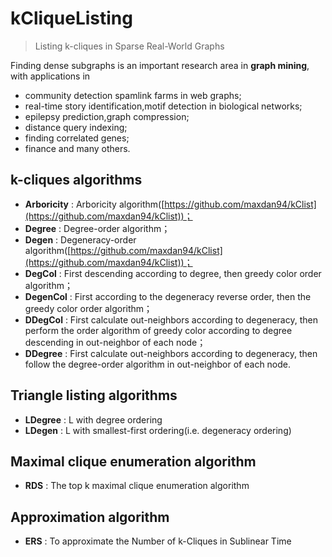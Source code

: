 # kCliqueListing
> Listing k-cliques in Sparse Real-World Graphs


Finding dense subgraphs is an important research area in **graph mining**, with applications in
  * community detection spamlink farms in web graphs;
  * real-time story identification,motif detection in biological networks;
  * epilepsy prediction,graph compression;
  * distance query indexing;
  * finding correlated genes; 
  * finance and many others.

## k-cliques algorithms
- **Arboricity** : Arboricity algorithm([https://github.com/maxdan94/kClist](https://github.com/maxdan94/kClist))；
- **Degree**     : Degree-order algorithm；
- **Degen**      : Degeneracy-order algorithm([https://github.com/maxdan94/kClist](https://github.com/maxdan94/kClist))；
- **DegCol**     : First descending according to degree, then greedy color order algorithm；
- **DegenCol**   : First according to the degeneracy reverse order, then the greedy color order algorithm；
- **DDegCol**    : First calculate out-neighbors according to degeneracy, then perform the order algorithm of greedy color according to degree descending in out-neighbor of each node；
- **DDegree**    : First calculate out-neighbors according to degeneracy, then follow the degree-order algorithm in out-neighbor of each node.

## Triangle listing algorithms
- **LDegree**    : L with degree ordering
- **LDegen**     : L with smallest-first ordering(i.e. degeneracy ordering)

## Maximal clique enumeration algorithm
- **RDS**    : The top k maximal clique enumeration algorithm

## Approximation algorithm
- **ERS**    : To approximate the Number of k-Cliques in Sublinear Time
